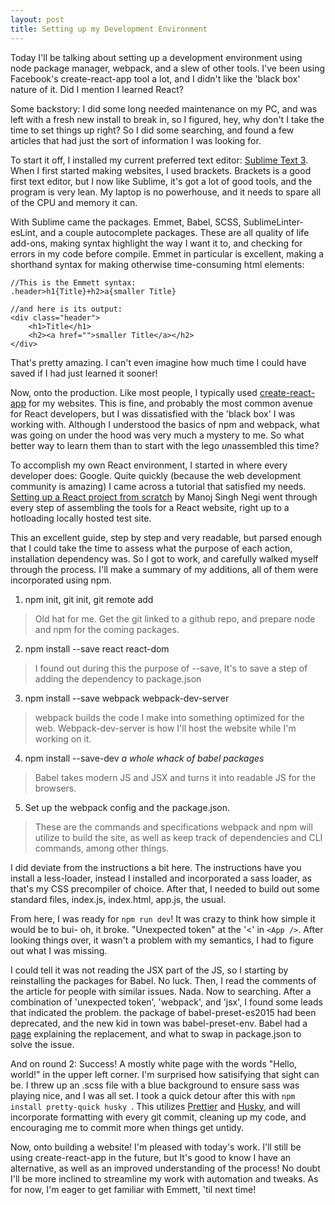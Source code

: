 ```yaml
---
layout: post
title: Setting up my Development Environment
---
```


Today I'll be talking about setting up a development environment using node package manager, webpack, and a slew of other tools. I've been using Facebook's create-react-app tool a lot, and I didn't like the 'black box' nature of it. Did I mention I learned React?

Some backstory: I did some long needed maintenance on my PC, and was left with a fresh new install to break in, so I figured, hey, why don't I take the time to set things up right? So I did some searching, and found a few articles that had just the sort of information I was looking for.

To start it off, I  installed my current preferred text editor: [Sublime Text 3](https://www.sublimetext.com/3). When I first started making websites, I used brackets. Brackets is a good first text editor, but I now like Sublime, it's got a lot of good tools, and the program is very lean. My laptop is no powerhouse, and it needs to spare all of the CPU and memory it can.

With Sublime came the packages. Emmet, Babel, SCSS, SublimeLinter-esLint, and a couple autocomplete packages. These are all quality of life add-ons, making syntax highlight the way I want it to, and checking for errors in my code before compile. Emmet in particular is excellent, making a shorthand syntax for making otherwise time-consuming html elements:

    //This is the Emmett syntax:
    .header>h1{Title}+h2>a{smaller Title}
    
    //and here is its output:
    <div class="header">
		<h1>Title</h1>
		<h2><a href="">smaller Title</a></h2>
	</div>
	

   That's pretty amazing. I can't even imagine how much time I could have saved if I had just learned it sooner!

Now, onto the production. Like most people, I typically used [create-react-app](https://github.com/facebook/create-react-app) for my websites. This is fine, and probably the most common avenue for React developers, but I was dissatisfied with the 'black box' I was working with.  Although I understood the basics of npm and webpack,  what was going on under the hood was very much a mystery to me. So what better way to learn them than to start with  the lego *un*assembled this time?

To accomplish my own React environment, I started in where every developer does: Google. Quite quickly (because the web development community is amazing) I came across a tutorial that satisfied my needs. [Setting up a React project from scratch](https://codeburst.io/setting-up-a-react-project-from-scratch-d62f38ab6d97) by Manoj Singh Negi went through every step of assembling the tools for a React website, right up to a hotloading locally hosted test site.

This an excellent guide, step by step and very readable, but parsed enough that I could take the time to assess what the purpose of each action, installation dependency was. So I got to work, and carefully walked myself through the process. I'll make a summary of my additions, all of them were incorporated using npm.

 1. npm init, git init, git remote add

> Old hat for me. Get the git linked to a github repo, and prepare node and npm for the coming packages.

 2. npm install --save react react-dom
 >I found out during this the purpose of --save, It's to save a step of adding the dependency to package.json
 3. npm install --save webpack webpack-dev-server
 >webpack builds the code I make into something optimized for the web. Webpack-dev-server is how I'll host the website while I'm working on it.
 4. npm install --save-dev *a whole whack of babel packages*
>Babel takes modern JS and JSX and turns it into readable JS for the browsers.
5.  Set up the webpack config and the package.json.
>These are the commands and specifications webpack and npm will utilize to build the site, as well as keep track of dependencies and CLI commands, among other things. 

I did deviate from the instructions a bit here. The instructions have you install a less-loader, instead I installed and incorporated a sass loader, as that's my CSS precompiler of choice. After that, I needed to build out some standard files, index.js, index.html, app.js, the usual.

From here, I was ready for `npm run dev`! It was crazy to think how simple it would be to bui- oh, it broke. "Unexpected token" at the '<' in `<App />`. After looking things over, it wasn't a problem with my semantics, I had to figure out what I was missing.

I could tell it was not reading the JSX part of the JS, so I starting by reinstalling the packages for Babel. No luck. Then, I read the comments of the article for people with similar issues. Nada.  Now to searching. After a combination of 'unexpected token', 'webpack', and 'jsx', I found some leads that indicated the problem. the package of babel-preset-es2015 had been deprecated, and the new kid in town was babel-preset-env. Babel had a [page](https://babeljs.io/env/) explaining the replacement, and what to swap in package.json to solve the issue.

And on round 2: Success! A mostly white page with the words "Hello, world!" in the upper left corner. I'm surprised how satisifying that sight can be. I threw up an .scss file with a blue background to ensure sass was playing nice, and I was all set. I took a quick detour after this with `npm install pretty-quick husky `. This utilizes [Prettier](https://prettier.io/) and [Husky](https://github.com/typicode/husky), and will incorporate formatting with every git commit, cleaning up my code, and encouraging me to commit more when things get untidy.

Now, onto building a website! I'm pleased with today's work. I'll still be using create-react-app in the future, but It's good to know I have an alternative, as well as an improved understanding of the process! No doubt I'll be more inclined to streamline my work with automation and tweaks. As for now, I'm eager to get familiar with Emmett, 'til next time!
